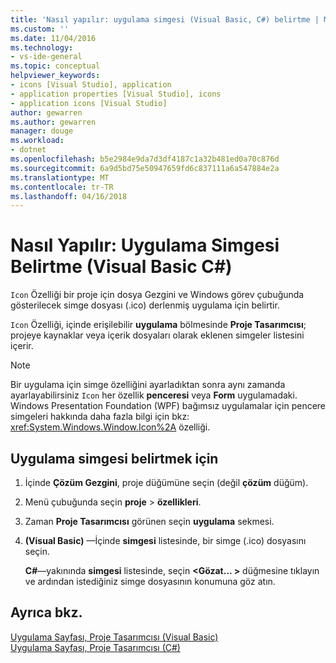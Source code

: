 ```yaml
---
title: 'Nasıl yapılır: uygulama simgesi (Visual Basic, C#) belirtme | Microsoft Docs'
ms.custom: ''
ms.date: 11/04/2016
ms.technology:
- vs-ide-general
ms.topic: conceptual
helpviewer_keywords:
- icons [Visual Studio], application
- application properties [Visual Studio], icons
- application icons [Visual Studio]
author: gewarren
ms.author: gewarren
manager: douge
ms.workload:
- dotnet
ms.openlocfilehash: b5e2984e9da7d3df4187c1a32b481ed0a70c876d
ms.sourcegitcommit: 6a9d5bd75e50947659fd6c837111a6a547884e2a
ms.translationtype: MT
ms.contentlocale: tr-TR
ms.lasthandoff: 04/16/2018
---
```

# <a name="how-to-specify-an-application-icon-visual-basic-c"></a>Nasıl Yapılır: Uygulama Simgesi Belirtme (Visual Basic C#)

`Icon` Özelliği bir proje için dosya Gezgini ve Windows görev çubuğunda gösterilecek simge dosyası (.ico) derlenmiş uygulama için belirtir.

`Icon` Özelliği, içinde erişilebilir **uygulama** bölmesinde **Proje Tasarımcısı**; projeye kaynaklar veya içerik dosyaları olarak eklenen simgeler listesini içerir.

> [!NOTE]
> Bir uygulama için simge özelliğini ayarladıktan sonra aynı zamanda ayarlayabilirsiniz `Icon` her özellik **penceresi** veya **Form** uygulamadaki. Windows Presentation Foundation (WPF) bağımsız uygulamalar için pencere simgeleri hakkında daha fazla bilgi için bkz: <xref:System.Windows.Window.Icon%2A> özelliği.

## <a name="to-specify-an-application-icon"></a>Uygulama simgesi belirtmek için

1. İçinde **Çözüm Gezgini**, proje düğümüne seçin (değil **çözüm** düğüm).

1. Menü çubuğunda seçin **proje** > **özellikleri**.

1. Zaman **Proje Tasarımcısı** görünen seçin **uygulama** sekmesi.

1. **(Visual Basic)**  &mdash;İçinde **simgesi** listesinde, bir simge (.ico) dosyasını seçin.

    **C#**&mdash;yakınında **simgesi** listesinde, seçin  **\<Gözat... >** düğmesine tıklayın ve ardından istediğiniz simge dosyasının konumuna göz atın.

## <a name="see-also"></a>Ayrıca bkz.

[Uygulama Sayfası, Proje Tasarımcısı (Visual Basic)](../ide/reference/application-page-project-designer-visual-basic.md)  
[Uygulama Sayfası, Proje Tasarımcısı (C#)](../ide/reference/application-page-project-designer-csharp.md)
